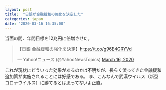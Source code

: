 ```yaml
---
layout: post
title:  "日銀が金融緩和の強化を決定した"
categories: japan
date: "2020-03-16 16:35:00"
---
```


当面の間、年間目標を12兆円に倍増させた。

<blockquote class="twitter-tweet"><p lang="ja" dir="ltr">【日銀 金融緩和の強化を決定】<a href="https://t.co/g96E4GRYVd">https://t.co/g96E4GRYVd</a></p>&mdash; Yahoo!ニュース (@YahooNewsTopics) <a href="https://twitter.com/YahooNewsTopics/status/1239419184590630912?ref_src=twsrc%5Etfw">March 16, 2020</a></blockquote> <script async src="https://platform.twitter.com/widgets.js" charset="utf-8"></script>

これが現状にどういった効果があるのかは不明だが、長らく渋ってきた金融緩和追加策が実施されることには好感である。
ま、こんなんで武漢ウイルス（新型コロナウイルス）に勝てるとは思ってないよ正直。